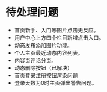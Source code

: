 # 待处理问题
-	首页新手、入门等图片点击无反应。
-	用户中心上方四个栏目新增点击入口。
-	动态发布添加图片功能。
-	个人主页最近动态内容列表。
-	内容页评论分页。
-	动态删除按钮（已解决）
-	首页登录注册按钮渲染问题
-   登录天数为0时主页弹出警告问题。
